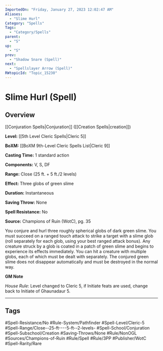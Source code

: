 ```yaml
---
ImportedOn: "Friday, January 27, 2023 12:02:47 AM"
Aliases:
  - "Slime Hurl"
Category: "Spells"
Tags:
  - "Category/Spells"
parent:
  - "S"
up:
  - "S"
prev:
  - "Shadow Snare (Spell)"
next:
  - "Spellslayer Arrow (Spell)"
RWtopicId: "Topic_15230"
---
```

# Slime Hurl (Spell)
## Overview
[[Conjuration Spells|Conjuration]] ([[Creation Spells|creation]])

**Level:** [[5th Level Cleric Spells|Cleric 5]]

**BoXM:** [[BoXM 9th-Level Cleric Spells List|Cleric 9]]

**Casting Time:** 1 standard action

**Components:** V, S, DF

**Range:** Close (25 ft. + 5 ft./2 levels)

**Effect:** Three globs of green slime

**Duration:** Instantaneous

**Saving Throw:** None

**Spell Resistance:** No

**Source:** Champions of Ruin (WotC)­, pg. 35

You conjure and hurl three roughly spherical globs of dark green slime. You must succeed on a ranged touch attack to strike a target with a slime glob (roll separately for each glob, using your best ranged attack bonus). Any creature struck by a glob is coated in a patch of green slime and begins to experience its effects immediately. You can hit a creature with multiple globs, each of which must be dealt with separately. The conjured green slime does not disappear automatically and must be destroyed in the normal way.

**GM Note**

*House Rule*: Level changed to Cleric 5, if Initiate feats are used, change back to Initiate of Ghaunadaur 5.


---
## Tags
#Spell-Resistance/No #Rule-System/Pathfinder #Spell-Level/Cleric-5 #Spell-Range/Close--25-ft----5-ft--2-levels- #Spell-School/Conjuration #Spell-Subschool/Creation #Saving-Throws/None #Rule/NonOGL #Sources/Champions-of-Ruin #Rule/Spell #Rule/3PP #Publisher/WotC #Spell-Rarity/Rare


